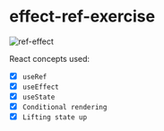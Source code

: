 # effect-ref-exercise

![ref-effect](https://user-images.githubusercontent.com/85868026/220337811-8b388813-79a8-4536-b7cd-ffd98c516a21.jpg)

React concepts used:

- [x] `useRef`
- [x] `useEffect`
- [x] `useState`
- [x] `Conditional rendering`
- [x] `Lifting state up`
